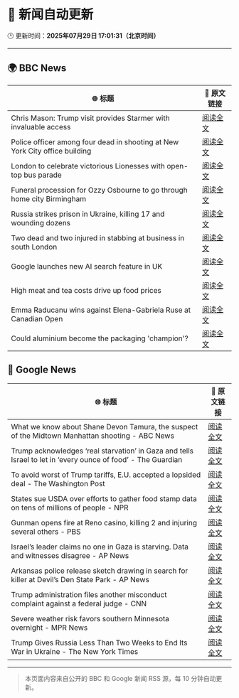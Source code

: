 # 🧠 新闻自动更新

🕒 更新时间：**2025年07月29日 17:01:31（北京时间）**

---

## 🌍 BBC News

| 🌐 标题 | 🔗 原文链接 |
|--------|-------------|
| Chris Mason: Trump visit provides Starmer with invaluable access | [阅读全文](https://www.bbc.com/news/articles/cdrkj4nvy22o?at_medium=RSS&at_campaign=rss) |
| Police officer among four dead in shooting at New York City office building | [阅读全文](https://www.bbc.com/news/articles/cn023751713o?at_medium=RSS&at_campaign=rss) |
| London to celebrate victorious Lionesses with open-top bus parade | [阅读全文](https://www.bbc.com/news/articles/cpdjq3jd5npo?at_medium=RSS&at_campaign=rss) |
| Funeral procession for Ozzy Osbourne to go through home city Birmingham | [阅读全文](https://www.bbc.com/news/articles/cgeryx3j01go?at_medium=RSS&at_campaign=rss) |
| Russia strikes prison in Ukraine, killing 17 and wounding dozens | [阅读全文](https://www.bbc.com/news/articles/cj0y45mdjp7o?at_medium=RSS&at_campaign=rss) |
| Two dead and two injured in stabbing at business in south London | [阅读全文](https://www.bbc.com/news/articles/c39dlwdev08o?at_medium=RSS&at_campaign=rss) |
| Google launches new AI search feature in UK | [阅读全文](https://www.bbc.com/news/articles/clyj4zky4zwo?at_medium=RSS&at_campaign=rss) |
| High meat and tea costs drive up food prices | [阅读全文](https://www.bbc.com/news/articles/c627gpekvw3o?at_medium=RSS&at_campaign=rss) |
| Emma Raducanu wins against Elena-Gabriela Ruse at Canadian Open | [阅读全文](https://www.bbc.com/sport/tennis/articles/cgm2ge7v7j1o?at_medium=RSS&at_campaign=rss) |
| Could aluminium become the packaging 'champion'? | [阅读全文](https://www.bbc.com/news/articles/ce3nw5vnzgpo?at_medium=RSS&at_campaign=rss) |

## 📰 Google News

| 🌐 标题 | 🔗 原文链接 |
|--------|-------------|
| What we know about Shane Devon Tamura, the suspect of the Midtown Manhattan shooting - ABC News | [阅读全文](https://news.google.com/rss/articles/CBMinwFBVV95cUxPWG1iV0lCS0NENDVUNkduME1XcGc2VUlBNGFFSFhrMm5vWnFhQkxNT0FhMkpPLXBRTXQ0X1hVRlkyU05BaG1KdTFfTnI5SE1EU2ZOZUdwbEFDckpOMmlEZHNUNTJQTWdrenYycXhFdm5lQ2VMQ01CR3lPWFotVnBEQkQyOTNVak91NmN4d2dmMzBaaGZ4NHd5MW5IWklTQzQ?oc=5) |
| Trump acknowledges ‘real starvation’ in Gaza and tells Israel to let in ‘every ounce of food’ - The Guardian | [阅读全文](https://news.google.com/rss/articles/CBMi0wFBVV95cUxPZFp1SVdoYXpsOHFuOUlReDljdUlRbUIwajdYcDF5aGZTdjNSalhQQ0p1MXRoMGJma2hSeTJVYk1JMEFVQkxBZ3RZSHA4XzdmckpoMW4wMFlQT2ZJWVF6QmU2eTd5cXJkVHl2S3NDTWhoZjlOUTY4a0FBdkF1ei13ZTBXQ1lGQTVEVEVJSlJSbzZvdE04ZUZyMDA1YVNvTVYxM2NwTXNRZHh0V1ZaNXZ1X2hYaFc0V3lOVDk0dFFSSTYtUmFSN3oxa2VKeFM3YU92VkpF?oc=5) |
| To avoid worst of Trump tariffs, E.U. accepted a lopsided deal - The Washington Post | [阅读全文](https://news.google.com/rss/articles/CBMiiwFBVV95cUxNV3dzeVBnUkFPMDlJTjZGQjhFRkVRMHA4ZTlaVzFpdlY0b2NvN2lsOTJDeEhrT2ttaWlTbGtMLTFJSzZkLTBZb0NfZXh3N01VLWJTU3ZEOWFTX3VnZ19QSHlBZXZZUDZRZTczTzI0TFRWak01aDFiQVlZSEhBN094UEF6MW5iSmNaRklF?oc=5) |
| States sue USDA over efforts to gather food stamp data on tens of millions of people - NPR | [阅读全文](https://news.google.com/rss/articles/CBMiekFVX3lxTE1WUHU0X0FjOVdpajRKYkY5VkNzaUJEM3Y2dEMtYWlUMC1sNWlMTE1lVFd2NFpVODFiUVFOME90a1puWU9vaXhQWnMwQkM1SnMyUXhEaDF4b1ZkdkRlUnlVYnFYR1JsTjZhYV9HRzhwSm56ZDRKTEJjczV3?oc=5) |
| Gunman opens fire at Reno casino, killing 2 and injuring several others - PBS | [阅读全文](https://news.google.com/rss/articles/CBMingFBVV95cUxQdFBucHdRV3Ywc1ZhYWhmT1VocE55ZWRKb3poanNzR2toTjI5WHpaRk9iUE1vVU90b0ozOG5ESWJoZFhCZDB4M3YwUFRIaTdnanBtSXJadEFMQThhblFiUmlPMnVnRmZIVnh6YVVHcWQwVnV6MUNRVVpQLUJBSGVGbGY3WHFMb25Qc1FHYXZwM3JZbE5nQ1c4QXU4QXpuZ9IBowFBVV95cUxPRUpxanpoY25hM3l1UGc4amtpYWprTnh5VlFySDdyeTlxTDRKSHN2QlVTa2xYT1FWb0QyMlpZVmdVa0tDQV9LVmF0NUhhMDNXQTY3bVZrbi0tTmtrU1RqVWNaRlVob2RZWkk2QldnTjRacy1OSm9LUTRnMXJVZ2xDT3VYUHM5aVBHS1BJM2t2TkdqUnZXQWV4eXc5cTdzcGNlRzhF?oc=5) |
| Israel’s leader claims no one in Gaza is starving. Data and witnesses disagree - AP News | [阅读全文](https://news.google.com/rss/articles/CBMiswFBVV95cUxPMl9zY0RmTTNCN3VvN1lJRDFtbnlDQVJBTUJqSXd2ZWd4Ym1ZbFA4dDREcUUzcGNaRmtBdmxXd0ZYX3QwZ3kzWEhfR3oycG5TbWVyeHVRdThQYWZEYW5NUGlhb0ZaR29UYmdmcGF5cGxDQi05N0VWWlk1dWF6OEhta19HUVlzOGFvRDdkcHJkQW01aDNuQVg0SHlnZkRPdWxNME9ZYzE1eHpuSUZkU0xXbEZpUQ?oc=5) |
| Arkansas police release sketch drawing in search for killer at Devil’s Den State Park - AP News | [阅读全文](https://news.google.com/rss/articles/CBMioAFBVV95cUxNWmxMMmRrY202SVFTSzczTnpzaUpJbm54TWNfMEdvZ2piM2JjbmUwTVF6NTNrN3FBMGZmcGJKX1R0Y2c0Y29WSlBJZUxFc1pfTGQza1ZJWldGdzBlS2hHUV9zTVVUNGtDb01rM3FpbXVaaWVoQ21QWEo2NGhIVHRPdDVpMEg4bk9SRmpCU1pzVmFuMmdlbnVhLURVeDV0Tll6?oc=5) |
| Trump administration files another misconduct complaint against a federal judge - CNN | [阅读全文](https://news.google.com/rss/articles/CBMieEFVX3lxTE9MMUd1SWFKLWd4cHpRRGpERjR4d2oxWkVJQkVSc3hkb3VpZ3RPVGhRcl9jQXBRckRDQ2tlSkhQb28yaUZERnZ0Y2prdlBGZE5weDJKWFl6Z3dhMEg3djl0MjJQR19GNDA3MTNwWktYWm92UjZzQmV5cNIBfkFVX3lxTE13b0dYUFExRXV2czlpUnU4N2JTZTI1N2NWQVhpWHUzY0Z0ajl3RXRDSXhObHBLdHYxLUZVYlZaR3FMekRPLTJnb2p6LUtDSk54RHNOMldubVZCenVMX2NNMFhDWmtIQWNYdW5INEdFUUp1LXRELXFKQ1d2QVZWZw?oc=5) |
| Severe weather risk favors southern Minnesota overnight - MPR News | [阅读全文](https://news.google.com/rss/articles/CBMinAFBVV95cUxOMzZzVURRT0ZGVXNGWTY1OURmbThXamluN3Y4bXRRTXRpUFpOYmYydFVaQkR2SUNkZGwtQVh0VFNuQWFXblZyejNicGQteU1VSFZYT01wbHRHa281bl9URXRiTVRwdzVJRm0ya3JTcGVtRWozeDZMemZLWHExalN0S3RjRFlQdmgwX3NRRmRlZ0FTeTdaSGVFaktfTlg?oc=5) |
| Trump Gives Russia Less Than Two Weeks to End Its War in Ukraine - The New York Times | [阅读全文](https://news.google.com/rss/articles/CBMilgFBVV95cUxOOWVWbkcyc1RERVdYTFp6NEVMQ2htd2hJeGg2eFA5QXhDYWVXNUE2VzNHejE5bElHUEZGaXhYT3Zwd2ktMmZCQ1pLbGFLd1FFZWRERm5rdHZuZTVIT0NxbDBpNDQtWVFZYm1ZMmE2c1lyTHFEX1J1aFlOVXFmaHdQek8xMldTeXBFTTNocnNtS3RyRVM5V2c?oc=5) |

---
> 本页面内容来自公开的 BBC 和 Google 新闻 RSS 源，每 10 分钟自动更新。